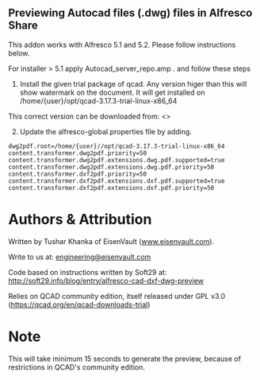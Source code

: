 ## Previewing Autocad files (.dwg) files in Alfresco Share
This addon works with Alfresco 5.1 and 5.2. Please follow instructions below.

For installer > 5.1 apply Autocad_server_repo.amp . and follow these steps
1. Install the given trial package of qcad. Any version higer than this will show watermark on the document. It will get installed on /home/{user}/opt/qcad-3.17.3-trial-linux-x86_64

This correct version can be downloaded from: <<link to be added>>

2. Update the alfresco-global.properties file by adding.

```
dwg2pdf.root=/home/{user}//opt/qcad-3.17.3-trial-linux-x86_64
content.transformer.dwg2pdf.priority=50
content.transformer.dwg2pdf.extensions.dwg.pdf.supported=true
content.transformer.dwg2pdf.extensions.dwg.pdf.priority=50
content.transformer.dxf2pdf.priority=50
content.transformer.dxf2pdf.extensions.dxf.pdf.supported=true
content.transformer.dxf2pdf.extensions.dxf.pdf.priority=50
```

# Authors & Attribution
Written by Tushar Khanka of EisenVault (www.eisenvault.com).

Write to us at: engineering@eisenvault.com

Code based on instructions written by Soft29 at: http://soft29.info/blog/entry/alfresco-cad-dxf-dwg-preview

Relies on QCAD community edition, itself released under GPL v3.0 (https://qcad.org/en/qcad-downloads-trial)

# Note
This will take minimum 15 seconds to generate the preview, because of restrictions in QCAD's community edition.
